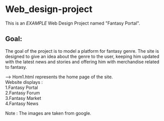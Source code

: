 # Web_design-project
This is an *EXAMPLE* Web Design Project named "Fantasy Portal".  
## Goal:  
The goal of the project is to model a platform for fantasy genre. The site is designed to give an idea about the genre to the user, keeping him updated with the latest news and stories and offering him with merchandise related to fantasy.  
  

--> Hom1.html represents the home page of the site.  
Website displays :  
1.Fantasy Portal  
2.Fantasy Forum  
3.Fantasy Market  
4.Fantasy News  

Note : The images are taken from google.
